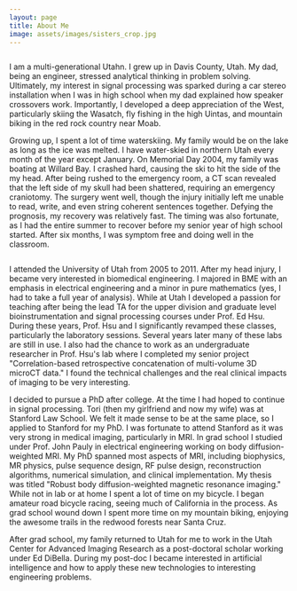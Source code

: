 ```yaml
---
layout: page
title: About Me
image: assets/images/sisters_crop.jpg
---
```


<div class="box alt">
  <div class="row 50% uniform">
    <div class="4u"><span class="image fit"><img src="assets/images/bear_lake.jpg" alt="" /></span></div>
    <div class="4u"><span class="image fit"><img src="assets/images/moab_young.jpg" alt="" /></span></div>
    <div class="4u$"><span class="image fit"><img src="assets/images/head_injury.jpg" alt="" /></span></div>
  </div>
</div>

<p>I am a multi-generational Utahn.  I grew up in Davis County, Utah.  My dad, being an engineer, stressed analytical thinking in problem solving.  Ultimately, my interest in signal processing was sparked during a car stereo installation when I was in high school when my dad explained how speaker crossovers work. Importantly, I developed a deep appreciation of the West, particularly skiing the Wasatch, fly fishing in the high Uintas, and mountain biking in the red rock country near Moab.</p>

<p>Growing up, I spent a lot of time waterskiing.  My family would be on the lake as long as the ice was melted.  I have water-skied in northern Utah every month of the year except January.  On Memorial Day 2004, my family was boating at Willard Bay.  I crashed hard, causing the ski to hit the side of the my head.  After being rushed to the emergency room, a CT scan revealed that the left side of my skull had been shattered, requiring an emergency craniotomy.  The surgery went well, though the injury initially left me unable to read, write, and even string coherent sentences together.  Defying the prognosis, my recovery was relatively fast.  The timing was also fortunate, as I had the entire summer to recover before my senior year of high school started.  After six months, I was symptom free and doing well in the classroom.</p>

<div class="box alt">
     <div class="row 50% uniform">
     	  <div class="4u"><span class="image fit"><img src="assets/images/fishing.jpg" alt="" /></span></div>
          <div class="4u"><span class="image fit"><img src="assets/images/stitched_web.jpg" alt="" /></span></div>
     	  <div class="4u$"><span class="image fit"><img src="assets/images/graduation_utah.jpg" alt="" /></span></div>
     </div>
</div>

<p>I attended the University of Utah from 2005 to 2011.  After my head injury, I became very interested in biomedical engineering.  I majored in BME with an emphasis in electrical engineering and a minor in pure mathematics (yes, I had to take a full year of analysis).  While at Utah I developed a passion for teaching after being the lead TA for the upper division and graduate level bioinstrumentation and signal processing courses under Prof. Ed Hsu.  During these years, Prof. Hsu and I significantly revamped these classes, particularly the laboratory sessions.  Several years later many of these labs are still in use.  I also had the chance to work as an undergraduate researcher in Prof. Hsu's lab where I completed my senior project "Correlation-based retrospective concatenation of multi-volume 3D microCT data."  I found the technical challenges and the real clinical impacts of imaging to be very interesting.</p>

<p>I decided to pursue a PhD after college.  At the time I had hoped to continue in signal processing.  Tori (then my girlfriend and now my wife) was at Stanford Law School.  We felt it made sense to be at the same place, so I applied to Stanford for my PhD.  I was fortunate to attend Stanford as it was very strong in medical imaging, particularly in MRI.  In grad school I studied under Prof. John Pauly in electrical engineering working on body diffusion-weighted MRI.  My PhD spanned most aspects of MRI, including biophysics, MR physics, pulse sequence design, RF pulse design, reconstruction algorithms, numerical simulation, and clinical implementation.  My thesis was titled "Robust body diffusion-weighted magnetic resonance imaging."  While not in lab or at home I spent a lot of time on my bicycle.  I began amateur road bicycle racing, seeing much of California in the process.  As grad school wound down I spent more time on my mountain biking, enjoying the awesome trails in the redwood forests near Santa Cruz.</p>

<p>After grad school, my family returned to Utah for me to work in the Utah Center for Advanced Imaging Research as a post-doctoral scholar working under Ed DiBella.  During my post-doc I became interested in artificial intelligence and how to apply these new technologies to interesting engineering problems.</p>

<div class="box alt">
  <div class="row 50% uniform">
    <div class="4u"><span class="image fit"><img src="assets/images/mrsrl_scanner.jpg" alt="" /></span></div>
    <div class="4u"><span class="image fit"><img src="assets/images/graduation_stanford.jpg" alt="" /></span></div>
    <div class="4u$"><span class="image fit"><img src="assets/images/moab_stanford.jpg" alt="" /></span></div>
  </div>
</div>
